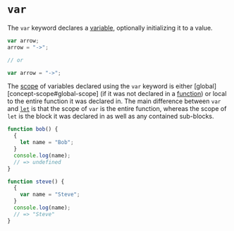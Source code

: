 # `var`

The `var` keyword declares a [variable][concept-variable], optionally initializing it to a value.
```javascript
var arrow;
arrow = "->";

// or

var arrow = "->";
```

The [scope][concept-scope] of variables declared using the `var` keyword is either [global][concept-scope#global-scope] (if it was not declared in a [function][keyword-function]) or local to the entire function it was declared in. The main difference between `var` and [`let`][keyword-let] is that the scope of `var` is the entire function, whereas the scope of `let` is the block it was declared in as well as any contained sub-blocks.
```javascript
function bob() {
  {
    let name = "Bob";
  }
  console.log(name);
  // => undefined
}
```

```javascript
function steve() {
  {
    var name = "Steve";
  }
  console.log(name);
  // => "Steve"
}
```

[keyword-function]: ./function.md
[keyword-let]: ./let.md
[concept-scope]: ../info/scope.md
[concept-variable]: ../../../../reference/concepts/variables.md
